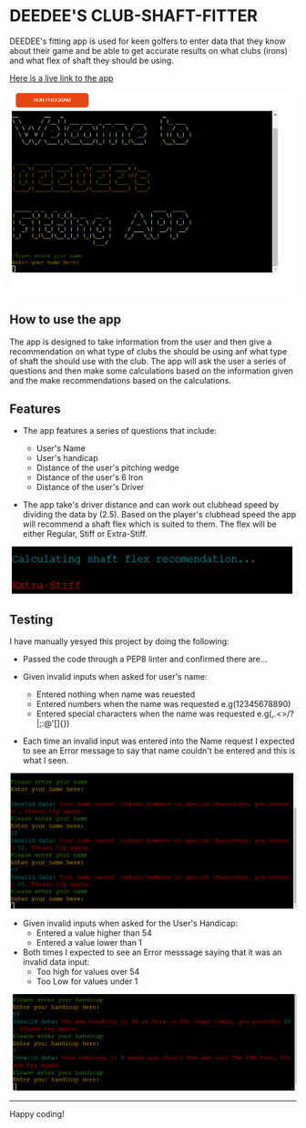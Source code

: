 # DEEDEE'S CLUB-SHAFT-FITTER

DEEDEE's fitting app is used for keen golfers to enter data that they know about their game and be able to get accurate results on what clubs (irons) and what flex of shaft they should be using.

[Here is a live link to the app](https://deedees-fitting-app.herokuapp.com/)

![App Title](/deedee.png)

## How to use the app

The app is designed to take information from the user and then give a recommendation on what type of clubs the should be using anf what type of shaft the should use with the club. The app will ask the user a series of questions and then make some calculations based on the information given and the make recommendations based on the calculations.

## Features
* The app features a series of questions that include: 
    * User's Name
    * User's handicap
    * Distance of the user's pitching wedge
    * Distance of the user's 6 Iron
    * Distance of the user's Driver

* The app take's driver distance and can work out clubhead speed by dividing the data by (2.5). Based on the player's clubhead speed the app will recommend a shaft flex which is suited to them. The flex will be either Regular, Stiff or Extra-Stiff.

![Shaft Flex Calculating](flex_calcualtion.png)


## Testing

I have manually yesyed this project by doing the following:
* Passed the code through a PEP8 linter and confirmed there are...


* Given invalid inputs when asked for user's name:
    * Entered nothing when name was reuested
    * Entered numbers when the name was requested e.g(12345678890)
    * Entered special characters when the name was requested e.g(,.<>/?\|;:@'[]{})
* Each time an invalid input was entered into the Name request I expected to see an Error message to say that name couldn't be entered and this is what I seen.

![Name Validation](name_valid.png)


* Given invalid inputs when asked for the User's Handicap:
    * Entered a value higher than 54
    * Entered a value lower than 1
* Both times I expected to see an Error messsage saying that it was an invalid data input:
    * Too high for values over 54
    * Too Low for values under 1

![Handicap Validation](handicap_valid.png)


-----
Happy coding!
